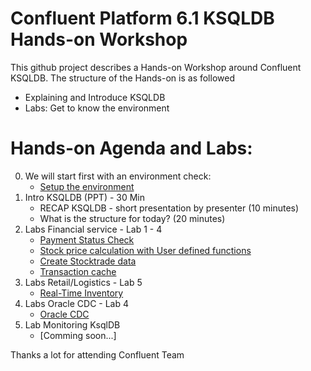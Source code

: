 # Confluent Platform 6.1 KSQLDB Hands-on Workshop
This github project describes a Hands-on Workshop around Confluent KSQLDB. The structure of the Hands-on is as followed
  * Explaining and Introduce KSQLDB
  * Labs: Get to know the environment

# Hands-on Agenda and Labs:
0. We will start first with an environment check:
    * [Setup the environment](labs/00_Setup-Env.md)
1. Intro KSQLDB (PPT) - 30 Min
    * RECAP KSQLDB - short presentation by presenter (10 minutes)
    * What is the structure for today? (20 minutes)
2. Labs Financial service - Lab 1 - 4
    * [Payment Status Check](labs/01_usecase_finserv_1.md)
    * [Stock price calculation with User defined functions](labs/02_usecase_finserv_2.md)
    * [Create Stocktrade data](labs/03_usecase_finserv_3.md)
    * [Transaction cache](/labs/04_usecase_finserv_4.md)
3. Labs Retail/Logistics - Lab 5
    * [Real-Time Inventory](labs/05_usecase_realtime_inventory_ETL.md)
4. Labs Oracle CDC - Lab 4
    * [Oracle CDC](labs/11_OracleCDC_ksqldb.md)
5. Lab Monitoring KsqlDB
    * [Comming soon...]

Thanks a lot for attending
Confluent Team
